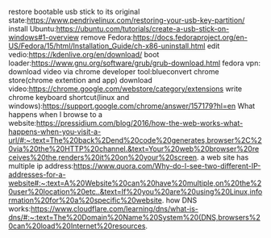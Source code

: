restore bootable usb stick to its original state:https://www.pendrivelinux.com/restoring-your-usb-key-partition/
install Ubuntu:https://ubuntu.com/tutorials/create-a-usb-stick-on-windows#1-overview
remove Fedora:https://docs.fedoraproject.org/en-US/Fedora/15/html/Installation_Guide/ch-x86-uninstall.html
edit vedio:https://kdenlive.org/en/download/
boot loader:https://www.gnu.org/software/grub/grub-download.html
fedora vpn:
download video via chrome developer tool:blueconvert
chrome store(chrome extention and app) download video:https://chrome.google.com/webstore/category/extensions
write chrome keyboard shortcut(linux and windows):https://support.google.com/chrome/answer/157179?hl=en 
What happens when I browse to a website:https://pressidium.com/blog/2016/how-the-web-works-what-happens-when-you-visit-a-url/#:~:text=The%20back%2Dend%20code%20generates,browser%2C%20via%20the%20HTTP%20channel.&text=Your%20web%20browser%20receives%20the,renders%20it%20on%20your%20screen.
a web site has multiple ip address:https://www.quora.com/Why-do-I-see-two-different-IP-addresses-for-a-website#:~:text=A%20Website%20can%20have%20multiple,on%20the%20user%20location%20etc..&text=If%20you%20are%20using%20Linux,information%20for%20a%20specific%20website.
how DNS works:https://www.cloudflare.com/learning/dns/what-is-dns/#:~:text=The%20Domain%20Name%20System%20(DNS,browsers%20can%20load%20Internet%20resources.
